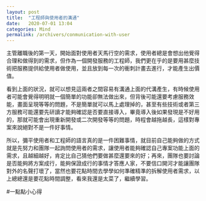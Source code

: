 ```yaml
---
layout: post
title:  "工程師與使用者的溝通"
date:   2020-07-01 13:04
categories: Mind
permalink: /archivers/conmunication-with-user
---
```


主管離職後的第一天，開始面對使用者天馬行空的需求，使用者總是會想出他覺得合理和做得到的需求，但作為一個開發服務的工程師，我們更在乎的是要用甚麼技術把服務提供給使用者做使用，並且放到每一次的衝刺計畫去進行，才能產生出價值。

看到上面的狀況，就可以想見這兩者之間容易有溝通上面的代溝產生，有時候使用者可能會覺得明明就一個簡單的功能卻無法做出來，但背後可能還要考慮服務效能，畫面呈現等等的問題，不是簡單就可以馬上處理掉的，甚至有些技術或者第三方服務可能還要先研讀才能夠確認是否要直接導入，畢竟導入後如果發現是不好用的，那就可能會出現重新開發或二次開發等等的問題，時程會越拖越長，這樣對專案來說絕對不是一件好事情。

所以，彌平使用者和工程師的語言真的是一件困難事情，就目前自己能夠做的方式就是先努力和團隊一起詢問使用者的需求，讓使用者能夠確認自己專案功能上面的需求，且越細越好，肯定比自己猜他們要做甚麼還要來的好；再來，團隊也要討論是否能夠將方案成行，能夠保證成行的事情才答應人家，不要信口開河才能讓團隊對外的名聲打壞了，當然也要花點時間去學學如何準確精準的拆解使用者需求，以上總總還是要花點時間調整，看來我還是太菜了，繼續學習。

#一點點小心得
